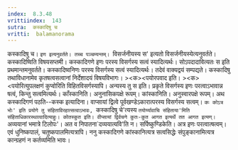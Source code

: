```yaml
---
index:  8.3.48
vrittiindex:  143
sutra:  कस्कादिषु च
vritti:  balamanorama 
---
```


कस्कादिषु च। `इण इत्यनुवर्तते। तच्च पञ्चम्यन्तम्। `विसर्जनीयस्य स' इत्यतो विसर्जनीयस्येत्यनुवर्तते। कस्कादिष्विति विषयसप्तमी। कस्कादिगणे इणः परस्य विसर्गस्य सत्वं स्यादित्यर्थः। सोऽपदादावित्यतः स इति प्रथमान्तमनुवर्तते। कस्कादिष्वनिणः परस्य विसर्गस्य सत्वं स्यादित्यर्थः। तदेवं वाक्यद्वयं सम्पद्यते। कस्कादिषु तथाविधानामेव कृतषत्वसत्वानां निर्देशादयं विषयविभागः। ><क><पयोरपवाद इति। ><क><पयोरित्युपलक्षणं कुप्वोरिति विहितविसर्गस्यापि। अन्यस्य तु स इति। प्रकृते विसर्गस्य इणः परत्वाऽभावान्न षत्वं, किन्तु सत्वमित्यर्थः। काँस्कानिति। अनुनासिकपक्षे रूपम्। कांस्कानिति। अनुस्वारपक्षे रूपम्। अथ कस्कादिगणं पठति--कस्क इत्यादिना। वाप्सायां द्वित्वे पूर्वखण्डेऽकारात्परस्य विसर्गस्य सत्वम्। `कः कोऽत्र भोः' इति प्रयोगे तु संहिताविरहात्सत्वाऽभावः, `कस्कादिषु चे'त्यस्य `तयोर्य्यावाचि संहिताया'मिति संहिताधिकारस्थात्वादित्याहुः। कोतस्कुत इति। वीप्सायां द्विर्वचने कुतः-कुत आगत इत्यर्थे तत आगत इत्यण्। `अव्ययानां भमात्रे टिलोपः'। अत व निपातना`दव्ययात्यवि'ति न। सर्पिष्कुण्डिकेति। अत्र इणः परत्वात्षत्वम्। एवं धुनिष्कपालं, चतुष्कपालमित्यत्रापि। ननु कस्कादिगणे कांस्कानित्यत्र सत्वसिद्धेः संपुङ्कानामित्यत्र कान्ग्रहणं न कर्तव्यमिति भावः। 

